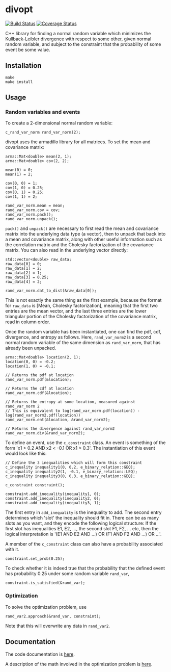 # divopt

[![Build Status](https://travis-ci.org/njanetos/divopt.svg?branch=master)](https://travis-ci.org/njanetos/divopt)
[![Coverage Status](https://coveralls.io/repos/njanetos/divopt/badge.svg?branch=master&service=github)](https://coveralls.io/github/njanetos/divopt?branch=master)

C++ library for finding a normal random variable which minimizes the Kullback-Leibler divergence with respect to some other, given normal random variable, and subject to the constraint that the probability of some event be some value.

## Installation

```
make
make install
```

## Usage

### Random variables and events

To create a 2-dimensional normal random variable:

```
c_rand_var_norm rand_var_norm(2);
```

divopt uses the armadillo library for all matrices. To set the mean and covariance matrix:

```
arma::Mat<double> mean(2, 1);
arma::Mat<double> cov(2, 2);

mean(0) = 0;
mean(1) = 2;

cov(0, 0) = 1;
cov(1, 0) = 0.25;
cov(0, 1) = 0.25;
cov(1, 1) = 2;

rand_var_norm.mean = mean;
rand_var_norm.cov = cov;
rand_var_norm.pack();
rand_var_norm.unpack();
```

`pack()` and `unpack()` are necessary to first read the mean and covariance matrix into the underlying data type (a vector), then to unpack that back into a mean and covariance matrix, along with other useful information such as the correlation matrix and the Cholesky factorization of the covariance matrix. You can also read in the underlying vector directly:

```
std::vector<double> raw_data;
raw_data[0] = 0;
raw_data[1] = 2;
raw_data[2] = 1;
raw_data[3] = 0.25;
raw_data[4] = 2;

rand_var_norm.dat_to_dist(&raw_data[0]);
```

This is not exactly the same thing as the first example, because the format for `raw_data` is [Mean, Cholesky factorization], meaning that the first two entries are the mean vector, and the last three entries are the lower triangular portion of the Cholesky factorization of the covariance matrix, read in column order.

Once the random variable has been instantiated, one can find the pdf, cdf, divergence, and entropy as follows. Here, `rand_var_norm2` is a second normal random variable of the same dimension as `rand_var_norm`, that has already been unpacked.

```
arma::Mat<double> location(2, 1);
location(0, 0) = -0.2;
location(1, 0) = -0.1;

// Returns the pdf at location
rand_var_norm.pdf(&location);

// Returns the cdf at location
rand_var_norm.cdf(&location);

// Returns the entropy at some location, measured against rand_var_norm 2
// This is equivalent to log(rand_var_norm.pdf(location)) - log(rand_var_norm2.pdf(location))
rand_var_norm.ent(&location, &rand_var_norm2);

// Returns the divergence against rand_var_norm2
rand_var_norm.div(&rand_var_norm2);
```

To define an event, use the `c_constraint` class. An event is something of the form 'x1 > 0.2 AND x2 < -0.1 OR x1 > 0.3'. The instantiation of this event would look like this:
```
// Define the 3 inequalities which will form this constraint
c_inequality inequality1(0, 0.2, e_binary_relation::GEQ);
c_inequality inequality2(1, -0.1, e_binary_relation::LEQ);
c_inequality inequality3(0, 0.3, e_binary_relation::GEQ);

c_constraint constraint();

constraint.add_inequality(inequality1, 0);
constraint.add_inequality(inequality2, 0);
constraint.add_inequality(inequality3, 1);
```
The first entry in `add_inequality` is the inequality to add. The second entry determines which 'slot' the inequality should fit in. There can be as many slots as you want, and they encode the following logical structure: If the first slot has inequalities E1, E2, ..., the second slot F1, F2, ... etc, then the logical interpretation is '(E1 AND E2 AND ...) OR (F1 AND F2 AND ...) OR ...'.  

A member of the `c_constraint` class can also have a probability associated with it.
```
constraint.set_prob(0.25);
```
To check whether it is indeed true that the probability that the defined event has probability 0.25 under some random variable `rand_var`,
```
constraint.is_satisfied(&rand_var);
```

### Optimization

To solve the optimization problem, use
```
rand_var2.approach(&rand_var, constraint);
```
Note that this will overwrite any data in `rand_var2`.

## Documentation

The code documentation is [here](http://njanetos.github.io/divopt/html/index.html).

A description of the math involved in the optimization problem is [here](http://njanetos.github.io/divopt/html/index.html).

